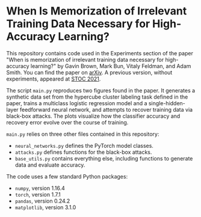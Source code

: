# When Is Memorization of Irrelevant Training Data Necessary for High-Accuracy Learning?

This repository contains code used in the Experiments section of the paper "When is memorization of irrelevant training data necessary for high-accuracy learning?" by Gavin Brown, Mark Bun, Vitaly Feldman, and Adam Smith. 
You can find the paper on [arXiv](https://arxiv.org/abs/2012.06421).
A previous version, without experiments, appeared at [STOC 2021](https://dl.acm.org/doi/10.1145/3406325.3451131).

The script `main.py` reproduces two figures found in the paper.
It generates a synthetic data set from the hypercube cluster labeling task defined in the paper, trains a multiclass logistic regression model and a single-hidden-layer feedforward neural network, and attempts to recover training data via black-box attacks.
The plots visualize how the classifier accuracy and recovery error evolve over the course of training.

`main.py` relies on three other files contained in this repository:
- `neural_networks.py` defines the PyTorch model classes.
- `attacks.py` defines functions for the black-box attacks.
- `base_utils.py` contains everything else, including functions to generate data and evaluate accuracy.

The code uses a few standard Python packages:
- `numpy`, version 1.16.4
- `torch`, version 1.7.1
- `pandas`, version 0.24.2
- `matplotlib`, version 3.1.0
